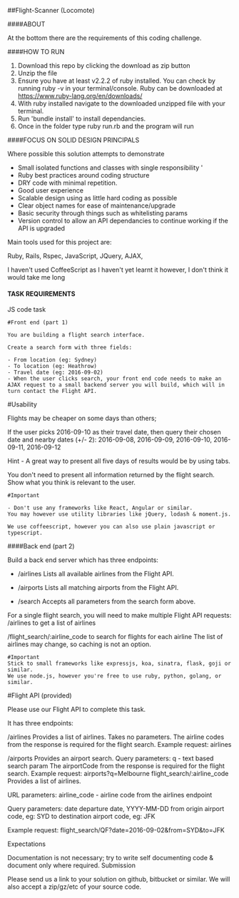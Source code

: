 ##Flight-Scanner (Locomote)

####ABOUT

At the bottom there are the requirements of this coding challenge.

####HOW TO RUN

1. Download this repo by clicking the download as zip button
2. Unzip the file
4. Ensure you have at least v2.2.2 of ruby installed. You can check by running ruby -v in your terminal/console. Ruby can be downloaded at https://www.ruby-lang.org/en/downloads/
5. With ruby installed navigate to the downloaded unzipped file with your terminal.
6. Run 'bundle install' to install dependancies.
6. Once in the folder type ruby run.rb and the program will run

####FOCUS ON SOLID DESIGN PRINCIPALS

Where possible this solution attempts to demonstrate

- Small isolated functions and classes with single responsibility '
- Ruby best practices around coding structure
- DRY code with minimal repetition.
- Good user experience
- Scalable design using as little hard coding as possible
- Clear object names for ease of maintenance/upgrade
- Basic security through things such as whitelisting params
- Version control to allow an API dependancies to continue working if the API is upgraded

Main tools used for this project are:

Ruby, Rails, Rspec, JavaScript, JQuery, AJAX,

I haven't used CoffeeScript as I haven't yet learnt it however, I don't think it would take me long

#### TASK REQUIREMENTS

JS code task

````
#Front end (part 1)

You are building a flight search interface.

Create a search form with three fields:

- From location (eg: Sydney)
- To location (eg: Heathrow)
- Travel date (eg: 2016-09-02)
- When the user clicks search, your front end code needs to make an AJAX request to a small backend server you will build, which will in turn contact the Flight API.
````

#Usability

Flights may be cheaper on some days than others;

If the user picks 2016-09-10 as their travel date, then query their chosen date and nearby dates (+/- 2):
2016-09-08, 2016-09-09, 2016-09-10, 2016-09-11, 2016-09-12

Hint - A great way to present all five days of results would be by using tabs.

You don't need to present all information returned by the flight search. Show what you think is relevant to the user.

```
#Important

- Don't use any frameworks like React, Angular or similar.
You may however use utility libraries like jQuery, lodash & moment.js.

We use coffeescript, however you can also use plain javascript or typescript.
```

####Back end (part 2)

Build a back end server which has three endpoints:

- /airlines
Lists all available airlines from the Flight API.

 - /airports
Lists all matching airports from the Flight API.

- /search
Accepts all parameters from the search form above.

For a single flight search, you will need to make multiple Flight API requests:
/airlines to get a list of airlines

/flight_search/:airline_code to search for flights for each airline
The list of airlines may change, so caching is not an option.

```
#Important
Stick to small frameworks like expressjs, koa, sinatra, flask, goji or similar.
We use node.js, however you're free to use ruby, python, golang, or similar.
```

#Flight API (provided)

Please use our Flight API to complete this task.

It has three endpoints:

/airlines
Provides a list of airlines. Takes no parameters.
The airline codes from the response is required for the flight search.
Example request: airlines

/airports
Provides an airport search.
Query parameters:
q - text based search param
The airportCode from the response is required for the flight search.
Example request: airports?q=Melbourne
flight_search/:airline_code
Provides a list of airlines.

URL parameters:
airline_code - airline code from the airlines endpoint

Query parameters:
date departure date, YYYY-MM-DD
from origin airport code, eg: SYD
to destination airport code, eg: JFK

Example request: flight_search/QF?date=2016-09-02&from=SYD&to=JFK

Expectations

Documentation is not necessary; try to write self documenting code & document only where required.
Submission

Please send us a link to your solution on github, bitbucket or similar. We will also accept a zip/gz/etc of your source code.
